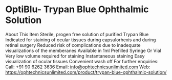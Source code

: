 # OptiBlu- Trypan Blue Ophthalmic Solution
About This Item
Sterile, progen free solution of purified Trypan Blue
Indicated for staining of ocular tissues during capsulorhexis and during retinal surgery
Reduced risk of complications due to inadequate visualizations of the memberanes
Available in 1ml Prefilled Syringe Or Vial
Very low volume required for staining
Instantaneous staining
Easy visualization of ocular tissues
Convenient wash off
For further enquiries:  
Call:	 +91 90 6262 3636
Email:	info@ophtechnicsunlimited.com
Web:	https://ophtechnicsunlimited.com/product/trypan-blue-ophthalmic-solution/

